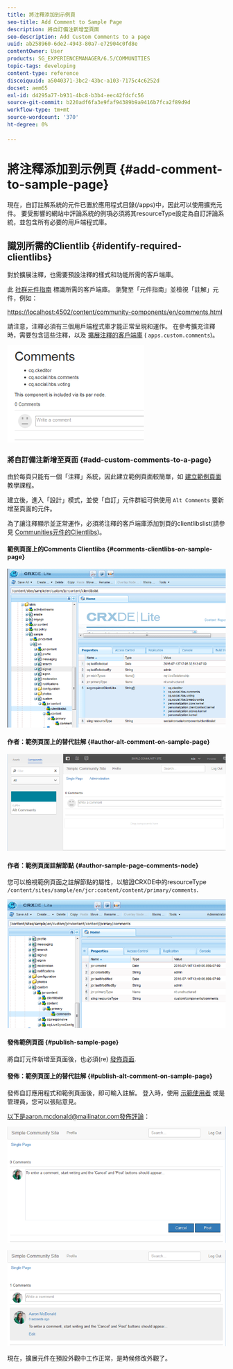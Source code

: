 ```yaml
---
title: 將注釋添加到示例頁
seo-title: Add Comment to Sample Page
description: 將自訂備注新增至頁面
seo-description: Add Custom Comments to a page
uuid: ab258960-6de2-4943-80a7-e72904c0fd8e
contentOwner: User
products: SG_EXPERIENCEMANAGER/6.5/COMMUNITIES
topic-tags: developing
content-type: reference
discoiquuid: a5040371-3bc2-43bc-a103-7175c4c6252d
docset: aem65
exl-id: d4295a77-b931-4bc8-b3b4-eec42fdcfc56
source-git-commit: b220adf6fa3e9faf94389b9a9416b7fca2f89d9d
workflow-type: tm+mt
source-wordcount: '370'
ht-degree: 0%

---
```


# 將注釋添加到示例頁  {#add-comment-to-sample-page}

現在，自訂註解系統的元件已置於應用程式目錄(/apps)中，因此可以使用擴充元件。 要受影響的網站中評論系統的例項必須將其resourceType設定為自訂評論系統，並包含所有必要的用戶端程式庫。

## 識別所需的Clientlib {#identify-required-clientlibs}

對於擴展注釋，也需要預設注釋的樣式和功能所需的客戶端庫。

此 [社群元件指南](/help/communities/components-guide.md) 標識所需的客戶端庫。 瀏覽至「元件指南」並檢視「註解」元件，例如：

[https://localhost:4502/content/community-components/en/comments.html](https://localhost:4502/content/community-components/en/comments.html)

請注意，注釋必須有三個用戶端程式庫才能正常呈現和運作。 在參考擴充注釋時，需要包含這些注釋，以及 [擴展注釋的客戶端庫](/help/communities/extend-create-components.md#create-a-client-library-folder) ( `apps.custom.comments`)。

![comments-component1](assets/comments-component1.png)

### 將自訂備注新增至頁面 {#add-custom-comments-to-a-page}

由於每頁只能有一個「注釋」系統，因此建立範例頁面較簡單，如 [建立範例頁面](/help/communities/create-sample-page.md) 教學課程。

建立後，進入「設計」模式，並使「自訂」元件群組可供使用 `Alt Comments` 要新增至頁面的元件。

為了讓注釋顯示並正常運作，必須將注釋的客戶端庫添加到頁的clientlibslist(請參見 [Communities元件的Clientlibs](/help/communities/clientlibs.md))。

#### 範例頁面上的Comments Clientlibs {#comments-clientlibs-on-sample-page}

![comments-clientlibs-crxde](assets/comments-clientlibs-crxde.png)

#### 作者：範例頁面上的替代註解 {#author-alt-comment-on-sample-page}

![alt-comment](assets/alt-comment.png)

#### 作者：範例頁面註解節點 {#author-sample-page-comments-node}

您可以檢視範例頁面之註解節點的屬性，以驗證CRXDE中的resourceType `/content/sites/sample/en/jcr:content/content/primary/comments`.

![verify-comment-crxde](assets/verify-comment-crxde.png)

#### 發佈範例頁面 {#publish-sample-page}

將自訂元件新增至頁面後，也必須(re) [發佈頁面](/help/communities/sites-console.md#publishing-the-site).

#### 發佈：範例頁面上的替代註解 {#publish-alt-comment-on-sample-page}

發佈自訂應用程式和範例頁面後，即可輸入註解。 登入時，使用 [示範使用者](/help/communities/tutorials.md#demo-users) 或是管理員，您可以張貼意見。

以下是aaron.mcdonald@mailinator.com發佈評論：

![publish-alt-comment](assets/publish-alt-comment.png)

![publish-alt-comment1](assets/publish-alt-comment1.png)

現在，擴展元件在預設外觀中工作正常，是時候修改外觀了。
